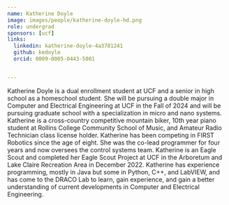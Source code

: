 ```yaml
---
name: Katherine Doyle
image: images/people/katherine-doyle-hd.png
role: undergrad
sponsors: [ucf]
links:
  linkedin: katherine-doyle-4a3781241
  github: kedoyle
  orcid: 0009-0005-0443-5081


---
```


Katherine Doyle is a dual enrollment student at UCF and a senior in high school as a homeschool student. She will be pursuing a double major in Computer and Electrical Engineering at UCF in the Fall of 2024 and will be pursuing graduate school with a specialization in micro and nano systems. Katherine is a cross-country competitive mountain biker, 10th year piano student at Rollins College Community School of Music, and Amateur Radio Technician class license holder. Katherine has been competing in FIRST Robotics since the age of eight. She was the co-lead programmer for four years and now oversees the control systems team. Katherine is an Eagle Scout and completed her Eagle Scout Project at UCF in the Arboretum and Lake Claire Recreation Area in December 2022. Katherine has experience programming, mostly in Java but some in Python, C++, and LabVIEW, and has come to the DRACO Lab to learn, gain experience, and gain a better understanding of current developments in Computer and Electrical Engineering.
